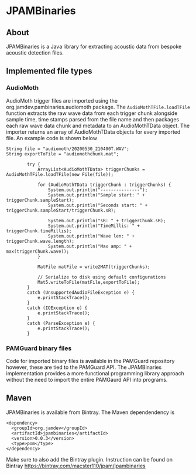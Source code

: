 # JPAMBinaries

## About
JPAMBinaries is a Java library for extracting acoustic data from bespoke acoustic detection files. 

## Implemented file types
### AudioMoth
AudioMoth trigger files are imported using the org.jamdev.pambinaries.audiomoth package. The ```AudioMothTFile.loadTFile``` function extracts the raw wave data from each trigger chunk alongside sample time, time stamps parsed from the file name and then packages each raw wave data chunk and metadata to an AudioMothTData object. The importer returns an array of AudioMothTData objects for every imported file.  An example code is shown below

```
String file = "audiomoth/20200530_210400T.WAV";
String exportToFile = "audiomothchunk.mat"; 

		try {
			ArrayList<AudioMothTData> triggerChunks = AudioMothTFile.loadTFile(new File(file));

			for (AudioMothTData triggerChunk : triggerChunks) {
				System.out.println("---------------");
				System.out.println("Sample start: " + triggerChunk.sampleStart);
				System.out.println("Seconds start: " + triggerChunk.sampleStart/triggerChunk.sR);

				System.out.println("sR: " + triggerChunk.sR);
				System.out.println("TimeMillis: " + triggerChunk.timeMillis);
				System.out.println("Wave len: " + triggerChunk.wave.length);
				System.out.println("Max amp: " + max(triggerChunk.wave));
			}
			
			MatFile matFile = write2MAT(triggerChunks); 
			
			// Serialize to disk using default configurations
			Mat5.writeToFile(matFile,exportToFile);
		} 
		catch (UnsupportedAudioFileException e) {
			e.printStackTrace();
		} 
		catch (IOException e) {
			e.printStackTrace();
		} 
		catch (ParseException e) {
			e.printStackTrace();
		} 
```


### PAMGuard binary files
Code for imported binary files is available in the PAMGuard repository however, these are tied to the PAMGuard API. The JPAMBinaries implementation provides a more functional programming library approach without the need to import the entire PAMGaurd API into programs. 

## Maven
JPAMBinaries is available from Bintray. The Maven dependendency is

```
<dependency>
  <groupId>org.jamdev</groupId>
  <artifactId>jpambinaries</artifactId>
  <version>0.0.3</version>
  <type>pom</type>
</dependency>
```

Make sure to also add the Bintray plugin. Instruction can be found on Bintray https://bintray.com/macster110/jpam/jpambinaries



